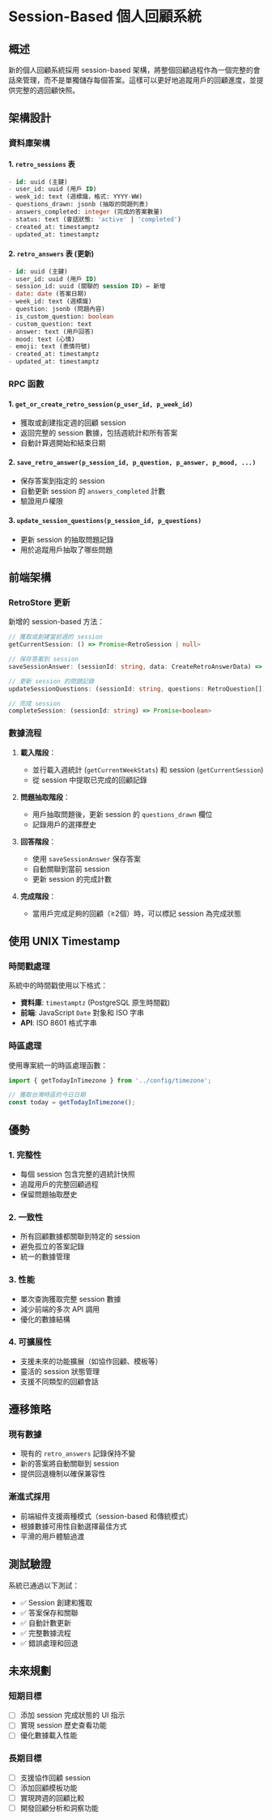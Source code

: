 # Session-Based 個人回顧系統

## 概述

新的個人回顧系統採用 session-based 架構，將整個回顧過程作為一個完整的會話來管理，而不是單獨儲存每個答案。這樣可以更好地追蹤用戶的回顧進度，並提供完整的週回顧快照。

## 架構設計

### 資料庫架構

#### 1. `retro_sessions` 表
```sql
- id: uuid (主鍵)
- user_id: uuid (用戶 ID)
- week_id: text (週標識，格式: YYYY-WW)
- questions_drawn: jsonb (抽取的問題列表)
- answers_completed: integer (完成的答案數量)
- status: text (會話狀態: 'active' | 'completed')
- created_at: timestamptz
- updated_at: timestamptz
```

#### 2. `retro_answers` 表 (更新)
```sql
- id: uuid (主鍵)
- user_id: uuid (用戶 ID)
- session_id: uuid (關聯的 session ID) ← 新增
- date: date (答案日期)
- week_id: text (週標識)
- question: jsonb (問題內容)
- is_custom_question: boolean
- custom_question: text
- answer: text (用戶回答)
- mood: text (心情)
- emoji: text (表情符號)
- created_at: timestamptz
- updated_at: timestamptz
```

### RPC 函數

#### 1. `get_or_create_retro_session(p_user_id, p_week_id)`
- 獲取或創建指定週的回顧 session
- 返回完整的 session 數據，包括週統計和所有答案
- 自動計算週開始和結束日期

#### 2. `save_retro_answer(p_session_id, p_question, p_answer, p_mood, ...)`
- 保存答案到指定的 session
- 自動更新 session 的 `answers_completed` 計數
- 驗證用戶權限

#### 3. `update_session_questions(p_session_id, p_questions)`
- 更新 session 的抽取問題記錄
- 用於追蹤用戶抽取了哪些問題

## 前端架構

### RetroStore 更新

新增的 session-based 方法：

```typescript
// 獲取或創建當前週的 session
getCurrentSession: () => Promise<RetroSession | null>

// 保存答案到 session
saveSessionAnswer: (sessionId: string, data: CreateRetroAnswerData) => Promise<RetroAnswer | null>

// 更新 session 的問題記錄
updateSessionQuestions: (sessionId: string, questions: RetroQuestion[]) => Promise<boolean>

// 完成 session
completeSession: (sessionId: string) => Promise<boolean>
```

### 數據流程

1. **載入階段**：
   - 並行載入週統計 (`getCurrentWeekStats`) 和 session (`getCurrentSession`)
   - 從 session 中提取已完成的回顧記錄

2. **問題抽取階段**：
   - 用戶抽取問題後，更新 session 的 `questions_drawn` 欄位
   - 記錄用戶的選擇歷史

3. **回答階段**：
   - 使用 `saveSessionAnswer` 保存答案
   - 自動關聯到當前 session
   - 更新 session 的完成計數

4. **完成階段**：
   - 當用戶完成足夠的回顧（≥2個）時，可以標記 session 為完成狀態

## 使用 UNIX Timestamp

### 時間戳處理

系統中的時間戳使用以下格式：
- **資料庫**: `timestamptz` (PostgreSQL 原生時間戳)
- **前端**: JavaScript `Date` 對象和 ISO 字串
- **API**: ISO 8601 格式字串

### 時區處理

使用專案統一的時區處理函數：
```typescript
import { getTodayInTimezone } from '../config/timezone';

// 獲取台灣時區的今日日期
const today = getTodayInTimezone();
```

## 優勢

### 1. 完整性
- 每個 session 包含完整的週統計快照
- 追蹤用戶的完整回顧過程
- 保留問題抽取歷史

### 2. 一致性
- 所有回顧數據都關聯到特定的 session
- 避免孤立的答案記錄
- 統一的數據管理

### 3. 性能
- 單次查詢獲取完整 session 數據
- 減少前端的多次 API 調用
- 優化的數據結構

### 4. 可擴展性
- 支援未來的功能擴展（如協作回顧、模板等）
- 靈活的 session 狀態管理
- 支援不同類型的回顧會話

## 遷移策略

### 現有數據
- 現有的 `retro_answers` 記錄保持不變
- 新的答案將自動關聯到 session
- 提供回退機制以確保兼容性

### 漸進式採用
- 前端組件支援兩種模式（session-based 和傳統模式）
- 根據數據可用性自動選擇最佳方式
- 平滑的用戶體驗過渡

## 測試驗證

系統已通過以下測試：
- ✅ Session 創建和獲取
- ✅ 答案保存和關聯
- ✅ 自動計數更新
- ✅ 完整數據流程
- ✅ 錯誤處理和回退

## 未來規劃

### 短期目標
- [ ] 添加 session 完成狀態的 UI 指示
- [ ] 實現 session 歷史查看功能
- [ ] 優化數據載入性能

### 長期目標
- [ ] 支援協作回顧 session
- [ ] 添加回顧模板功能
- [ ] 實現跨週的回顧比較
- [ ] 開發回顧分析和洞察功能 